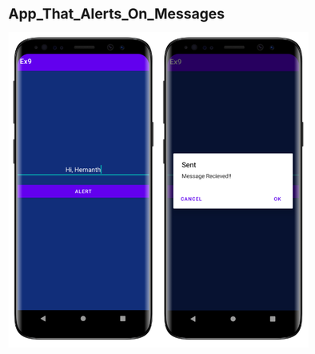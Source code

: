 # App_That_Alerts_On_Messages

<div style = "display: flex;">

<img src = "resources/alert-1.png" alt="Image" width="300">

<img src = "resources/alert-2.png" alt="Image" width="300">
</div>
